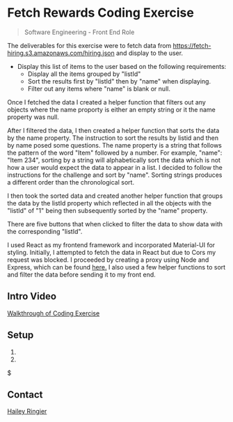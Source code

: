 # Fetch Rewards Coding Exercise
> Software Engineering - Front End Role

The deliverables for this exercise were to fetch data from https://fetch-hiring.s3.amazonaws.com/hiring.json and display to the user. 

 * Display this list of items to the user based on the following requirements:
    * Display all the items grouped by "listId"
    * Sort the results first by "listId" then by "name" when displaying.
    * Filter out any items where "name" is blank or null.

Once I fetched the data I created a helper function that filters out any objects where the name proporty is either an empty string or it the name property was null. 

After I filtered the data, I then created a helper function that sorts the data by the name property. The instruction to sort the results by listid and then by name posed some questions. The name property is a string that follows the pattern of the word "Item" followed by a number. For example, "name": "Item 234", sorting by a string will alphabetically sort the data which is not how a user would expect the data to appear in a list. I decided to follow the instructions for the challenge and sort by "name". Sorting strings produces a different order than the chronological sort. 

I then took the sorted data and created another helper function that groups the data by the listId property which reflected in all the objects with the "listId" of "1" being then subsequently sorted by the "name" property. 

There are five buttons that when clicked to filter the data to show data with the corresponding "listId". 

I used React as my frontend framework and incorporated Material-UI for styling. Initially, I attempted to fetch the data in React but due to Cors my request was blocked. I proceeded by creating a proxy using Node and Express, which can be found [here.](https://github.com/haileyringier/fetch-rewards-interview-backend) I also used a few helper functions to sort and filter the data before sending it to my front end. 


## Intro Video
[Walkthrough of Coding Exercise]()

## Setup
1. 
1.  
  $ 

## Contact
[Hailey Ringier](https://www.linkedin.com/in/hailey-ringier/) 




